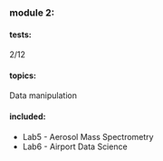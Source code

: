### module 2:

#### tests: 
2/12

#### topics:

Data manipulation

#### included:
* Lab5 - Aerosol Mass Spectrometry
* Lab6 - Airport Data Science
